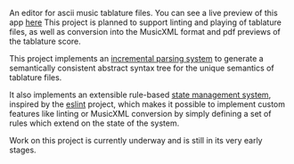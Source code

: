 An editor for ascii music tablature files. You can see a live preview of this app [here](https://tab-edit.github.io/tab-edit/)
This project is planned to support linting and playing of tablature files, as well as conversion into the MusicXML format and pdf previews of the tablature score.

This project implements an [incremental parsing system](https://github.com/tab-edit/tab-ast) to generate a semantically consistent abstract syntax tree for the unique semantics of tablature files.

It also implements an extensible rule-based [state management system](https://github.com/tab-edit/tab-state), inspired by the [eslint](https://github.com/eslint/eslint) project, which makes it possible to implement custom features like linting or MusicXML conversion by simply defining a set of rules which extend on the state of the system.

Work on this project is currently underway and is still in its very early stages.
